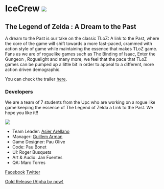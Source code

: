 # IceCrew ![](http://imgur.com/rTw5ZxJ.png)



## The Legend of Zelda : A Dream to the Past

A dream to the Past is our take on the classic TLoZ: A link to the Past, where the core of the game will shift towards a more fast-paced, crammed with action style of game while maintaining the essence that makes TLoZ game. Fans as we are of roguelike games such as The Binding of Isaac, Enter the Gungeon , Roguelight and many more, we feel that the pace that TLoZ games can be pumped up a little bit in order to appeal to a different, more action driven demographic.

You can check the trailer [here](https://www.youtube.com/watch?v=KBBwDbrTZeM&feature=youtu.be).
### Developers 

We are a team of 7 students from the Upc who are working on a rogue like game keeping the essence of The Legend of Zelda a Link to the Past. We hope you like it!!

![](http://imgur.com/0A8s6hY.png)

-	Team Leader: [Asier Arellano](https://axiermo.github.io/AsierArellanoWeb/)
- Manager: [Guillem Arman](https://github.com/GuillemArman/GuillemArman)
-	Game Designer: Pau Olive
-	Code: Pau Bonet
-	UI: Roger Busquets
-	Art & Audio: Jan Fuentes
-	QA: Marc Torres



[Facebook](https://www.facebook.com/icecrewupc/?notif_t=page_fan&notif_id=1495704480804013)
[Twitter](https://twitter.com/IceCrew_)

[Gold Release (Alpha by now)](https://github.com/BooLAW/Zelda-Project/releases/tag/v0.9.1)
